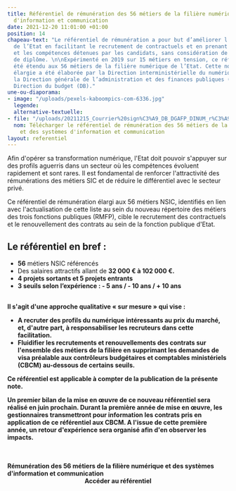 ```yaml
---
title: Référentiel de rémunération des 56 métiers de la filière numérique et des systèmes
  d'information et communication
date: 2021-12-20 11:01:00 +01:00
position: 14
chapeau-text: "Le référentiel de rémunération a pour but d’améliorer l’attractivité
  de l’Etat en facilitant le recrutement de contractuels et en prenant en compte l’expertise
  et les compétences détenues par les candidats, sans considération de leur niveau
  de diplôme. \n\nExpérimenté en 2019 sur 15 métiers en tension, ce référentiel a
  été étendu aux 56 métiers de la filière numérique de l’Etat. Cette nouvelle version
  élargie a été élaborée par la Direction interministérielle du numérique (DINUM),
  la Direction générale de l’administration et des finances publiques (DGAFP) et la
  Direction du budget (DB)."
une-ou-diaporama:
- image: "/uploads/pexels-kaboompics-com-6336.jpg"
  legende: 
  alternative-textuelle: 
- file: "/uploads/20211215_Courrier%20sign%C3%A9_DB_DGAFP_DINUM_r%C3%A9f%C3%A9rentiel%20r%C3%A9mun%C3%A9ration%20NSIC-9a42c6.PDF"
  nom: Télécharger le référentiel de rémunération des 56 métiers de la filière numérique
    et des systèmes d'information et communication
layout: referentiel
---
```


Afin d'opérer sa transformation numérique, l'Etat doit pouvoir s'appuyer sur des profils aguerris dans un secteur où les compétences évoluent rapidement et sont rares. Il est fondamental de renforcer l'attractivité des rémunérations des métiers SIC et de réduire le différentiel avec le secteur privé.

Ce référentiel de rémunération élargi aux 56 métiers NSIC, identifiés en lien avec l'actualisation de cette liste au sein du nouveau répertoire des métiers des trois fonctions publiques (RMFP), cible le recrutement des contractuels et le renouvellement des contrats au sein de la fonction publique d'Etat.

<div class="noir encadre" style="margin-bottom:30px;"><h2 class="h3">Le référentiel en bref :</h2>
<p><ul><li><b>56</b> métiers NSIC référencés</li>
<li>Des salaires attractifs allant de <b>32 000 € à 102 000 €.</li>
<li><b>4 projets sortants et 5 projets entrants</b></li>
<li><b>3 seuils selon l’expérience : - 5 ans / - 10 ans / + 10 ans</b></li></ul></p></div>

Il s'agit d'une approche qualitative « sur mesure » qui vise :

* A recruter des profils du numérique intéressants au prix du marché, et, d'autre part, à responsabiliser les recruteurs dans cette facilitation. 
* Fluidifier les recrutements et renouvellements des contrats sur l'ensemble des métiers de la filière en supprimant les demandes de visa préalable aux contrôleurs budgétaires et comptables ministériels (CBCM) au-dessous de certains seuils.

Ce référentiel est applicable à compter de la publication de la présente note.

Un premier bilan de la mise en œuvre de ce nouveau référentiel sera réalisé en juin prochain. Durant la première année de mise en œuvre, les gestionnaires transmettront pour information les contrats pris en application de ce référentiel aux CBCM. A l'issue de cette première année, un retour d'expérience sera organisé afin d'en observer les impacts.

<br>
<br>
<div class="panel">
<b>Rémunération des 56 métiers de la filière numérique et des systèmes d'information et communication</b> 
<div align="center"><a [20211215_Courrier signé_DB_DGAFP_DINUM_référentiel rémunération NSIC.PDF](/uploads/20211215_Courrier%20sign%C3%A9_DB_DGAFP_DINUM_r%C3%A9f%C3%A9rentiel%20r%C3%A9mun%C3%A9ration%20NSIC.PDF)class="button"><b>Accéder au référentiel</b></a><p
</div>